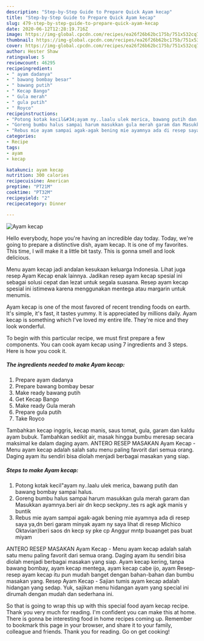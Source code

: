 ```yaml
---
description: "Step-by-Step Guide to Prepare Quick Ayam kecap"
title: "Step-by-Step Guide to Prepare Quick Ayam kecap"
slug: 479-step-by-step-guide-to-prepare-quick-ayam-kecap
date: 2020-06-12T12:28:19.716Z
image: https://img-global.cpcdn.com/recipes/ea26f26b62bc175b/751x532cq70/ayam-kecap-foto-resep-utama.jpg
thumbnail: https://img-global.cpcdn.com/recipes/ea26f26b62bc175b/751x532cq70/ayam-kecap-foto-resep-utama.jpg
cover: https://img-global.cpcdn.com/recipes/ea26f26b62bc175b/751x532cq70/ayam-kecap-foto-resep-utama.jpg
author: Hester Shaw
ratingvalue: 5
reviewcount: 46295
recipeingredient:
- " ayam dadanya"
- " bawang bombay besar"
- " bawang putih"
- " Kecap Bango"
- " Gula merah"
- " gula putih"
- " Royco"
recipeinstructions:
- "Potong kotak kecil&#34;ayam ny..laalu ulek merica, bawang putih dan bawang bombay sampai halus."
- "Goreng bumbu halus sampai harum masukkan gula merah garam dan Masukkan ayamnya.beri air dn kecp seckpny..tes rs agk agk manis y buntik"
- "Rebus mie ayam sampai agak-agak bening mie ayamnya ada di resep saya ya,dn beri garam minyak ayam ny saya lihat di resep Michico Oktavian)beri saos dn kecp sy pke cp Anggur mntp buaanget pas buat miyam"
categories:
- Recipe
tags:
- ayam
- kecap

katakunci: ayam kecap 
nutrition: 300 calories
recipecuisine: American
preptime: "PT21M"
cooktime: "PT32M"
recipeyield: "2"
recipecategory: Dinner

---
```



![Ayam kecap](https://img-global.cpcdn.com/recipes/ea26f26b62bc175b/751x532cq70/ayam-kecap-foto-resep-utama.jpg)

Hello everybody, hope you're having an incredible day today. Today, we're going to prepare a distinctive dish, ayam kecap. It is one of my favorites. This time, I will make it a little bit tasty. This is gonna smell and look delicious.

Menu ayam kecap jadi andalan kesukaan keluarga Indonesia. Lihat juga resep Ayam Kecap enak lainnya. Jadikan resep ayam kecap spesial ini sebagai solusi cepat dan lezat untuk segala suasana. Resep ayam kecap spesial ini istimewa karena menggunakan mentega atau margarin untuk menumis.

Ayam kecap is one of the most favored of recent trending foods on earth. It's simple, it's fast, it tastes yummy. It is appreciated by millions daily. Ayam kecap is something which I've loved my entire life. They're nice and they look wonderful.


To begin with this particular recipe, we must first prepare a few components. You can cook ayam kecap using 7 ingredients and 3 steps. Here is how you cook it.

<!--inarticleads1-->

##### The ingredients needed to make Ayam kecap:

1. Prepare  ayam dadanya
1. Prepare  bawang bombay besar
1. Make ready  bawang putih
1. Get  Kecap Bango
1. Make ready  Gula merah
1. Prepare  gula putih
1. Take  Royco


Tambahkan kecap inggris, kecap manis, saus tomat, gula, garam dan kaldu ayam bubuk. Tambahkan sedikit air, masak hingga bumbu meresap secara maksimal ke dalam daging ayam. ANTERO RESEP MASAKAN Ayam Kecap - Menu ayam kecap adalah salah satu menu paling favorit dari semua orang. Daging ayam itu sendiri bisa diolah menjadi berbagai masakan yang siap. 

<!--inarticleads2-->

##### Steps to make Ayam kecap:

1. Potong kotak kecil&#34;ayam ny..laalu ulek merica, bawang putih dan bawang bombay sampai halus.
1. Goreng bumbu halus sampai harum masukkan gula merah garam dan Masukkan ayamnya.beri air dn kecp seckpny..tes rs agk agk manis y buntik
1. Rebus mie ayam sampai agak-agak bening mie ayamnya ada di resep saya ya,dn beri garam minyak ayam ny saya lihat di resep Michico Oktavian)beri saos dn kecp sy pke cp Anggur mntp buaanget pas buat miyam


ANTERO RESEP MASAKAN Ayam Kecap - Menu ayam kecap adalah salah satu menu paling favorit dari semua orang. Daging ayam itu sendiri bisa diolah menjadi berbagai masakan yang siap. Ayam kecap kering, tanpa bawang bombay, ayam kecap mentega, ayam kecap cabe ijo, ayam Resep-resep ayam kecap itu pun mudah banget dengan bahan-bahan dan bumbu masakan yang. Resep Ayam Kecap - Sajian tumis ayam kecap adalah hidangan yang sedap. Yuk, sajikan menu hidangan ayam yang special ini dirumah dengan mudah dan sederhana ini. 

So that is going to wrap this up with this special food ayam kecap recipe. Thank you very much for reading. I'm confident you can make this at home. There is gonna be interesting food in home recipes coming up. Remember to bookmark this page in your browser, and share it to your family, colleague and friends. Thank you for reading. Go on get cooking!
